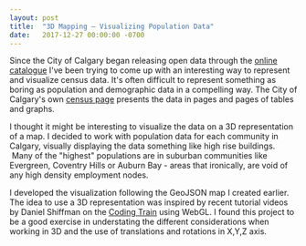 ```yaml
---
layout: post
title:  "3D Mapping – Visualizing Population Data"
date:   2017-12-27 00:00:00 -0700
---
```

Since the City of Calgary began releasing open data through the [online catalogue](https://data.calgary.ca/browse) I've been trying to come up with an interesting way to represent and visualize census data. It's often difficult to represent something as boring as population and demographic data in a compelling way. The City of Calgary's own [census page](http://www.calgary.ca/CA/city-clerks/Pages/Election-and-information-services/Civic-Census/2017-Results.aspx) presents the data in pages and pages of tables and graphs.

I thought it might be interesting to visualize the data on a 3D representation of a map. I decided to work with population data for each community in Calgary, visually displaying the data something like high rise buildings.  Many of the "highest" populations are in suburban communities like Evergreen, Coventry Hills or Auburn Bay - areas that ironically, are void of any high density employment nodes.

I developed the visualization following the GeoJSON map I created earlier. The idea to use a 3D representation was inspired by recent tutorial videos by Daniel Shiffman on the [Coding Train](https://www.youtube.com/watch?v=nqiKWXUX-o8&list=PLRqwX-V7Uu6bPhi8sS1hHJ77n3zRO9FR_) using WebGL. I found this project to be a good exercise in understating the different considerations when working in 3D and the use of translations and rotations in X,Y,Z axis.
